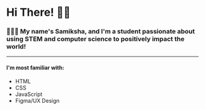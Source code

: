 # Hi There! 👋🏽
### 👩🏽‍💻 My name's Samiksha, and I'm a student passionate about using STEM and computer science to positively impact the world! 
---
#### I'm most familiar with:
- HTML
- CSS
- JavaScript
- Figma/UX Design
